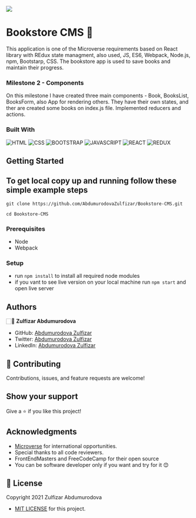 ![](https://img.shields.io/badge/Microverse-blueviolet) 
# Bookstore CMS 📘

This application is one of the Microverse requirements based on React library with REdux state managment, also used, JS, ES6, Webpack, Node.js, npm, Bootstarp, CSS. The bookstore app is used to save books and maintain their progress.

### Milestone 2 - Components

On this milestone I have created three main components - Book, BooksList, BooksForm, also App for rendering others. They have their own states, and ther are created some books on index.js file. Implemented reducers and actions.


### Built With

![HTML](https://img.shields.io/badge/html5%20-%23E34F26.svg?&style=for-the-badge&logo=html5&logoColor=white)
![CSS](https://img.shields.io/badge/css3%20-%231572B6.svg?&style=for-the-badge&logo=css3&logoColor=white)
![BOOTSTRAP](https://img.shields.io/badge/bootstrap%20-%23563D7C.svg?&style=for-the-badge&logo=bootstrap&logoColor=white) 
![JAVASCRIPT](https://img.shields.io/badge/javascript%20-%23323330.svg?&style=for-the-badge&logo=javascript&logoColor=%23F7DF1E")
![REACT](https://img.shields.io/badge/react%20-%23E34F26.svg?&style=for-the-badge&logo=react&logoColor=white)
![REDUX](https://img.shields.io/badge/redux%20-%23E34F26.svg?&style=for-the-badge&logo=redux&logoColor=%23F7DF1E)

## Getting Started

## To get local copy up and running follow these simple example steps

```
git clone https://github.com/AbdumurodovaZulfizar/Bookstore-CMS.git
```

```
cd Bookstore-CMS
```
### Prerequisites

- Node
- Webpack

### Setup
- run `npm install` to install all required node modules
- if you vant to see live version on your local machine run `npm start` and open live server


## Authors

🏻‍💼 **Zulfizar Abdumurodova**

- GitHub: [Abdumurodova Zulfizar](https://github.com/AbdumurodovaZulfizar) 
- Twitter: [Abdumurodova Zulfizar](https://twitter.com/Zulfiza70357085)
- LinkedIn: [Abdumurodova Zulfizar](https://www.linkedin.com/in/zulfizar-abdumurodova-a61527206/) 


## 🤝 Contributing

Contributions, issues, and feature requests are welcome!


## Show your support

Give a ⭐️ if you like this project!

## Acknowledgments

- [Microverse](https://www.microverse.org/) for international opportunities.
- Special thanks to all code reviewers.
- FrontEndMasters and FreeCodeCamp for their open source
- You can be software developer only if you want and try for it 😊

## 📝 License

Copyright 2021 Zulfizar Abdumurodova
- [MIT LICENSE](https://github.com/AbdumurodovaZulfizar/Bookstore-CMS/blob/setup_project_m1/LICENSE) for this project.
